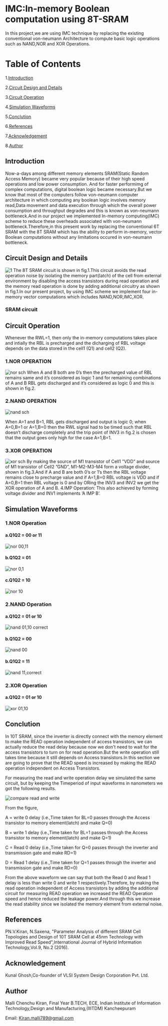 # IMC:In-memory Boolean computation using 8T-SRAM

In this project,we are using IMC technique by replacing the existing conventional von-neumann Architecture to compute basic logic operations such as NAND,NOR and XOR Operations.

# Table of Contents

1.[Introduction](#Introduction)

2.[Circuit Design and Details](#Circuit-Design-and-Details)

3.[Circuit Operation](#Circuit-Operation)
   
4.[Simulation Waveforms](#Simulation-Waveforms)

5.[Conclution](#Conclution)

6.[References](#References)

7.[Acknowledgement](#Acknowledgement)

8.[Author](#Author)

## Introduction

Now-a-days among different memory elements
SRAM(Static Random Access Memory) became very popular
because of their high speed operations and low power consumption.
And for faster performimg of complex computations,
digital boolean logic became necessary.But we know that most
of the computers follow von-neumann computer architecture in
which computing any boolean logic involves memory read,Data
movement and data execution through which the overall power
consumption and throughput degrades and this is known as
von-neumann bottleneck.And in our project we implemented
In-memory computing(IMC) scheme to reduce these overheads
associated with von-neumann bottleneck.Therefore,in this present
work by replacing the conventional 6T SRAM with the 8T SRAM
which has the ability to perform in-memory, vector Boolean
computations without any limitations occured in von-neumann
bottleneck.

## Circuit Design and Details

![1](https://user-images.githubusercontent.com/99113992/156103652-cac5bf4b-8bd8-4dad-a428-a66f4bd467bb.PNG)
The 8T SRAM circuit is shown in fig.1.This circuit avoids
the read operation noise by isolating the memory part(latch)
of the cell from external environment by disabling the access
transistors during read operation and the memory read
operation is done by adding additional circuitry as shown in
fig.1.In our present project, by using IMC scheme we implement
four in-memory vector computations which includes
NAND,NOR,IMC,XOR.
### SRAM circuit

## Circuit Operation

Whenever the RWL=1, then only the in-memory computations
takes place and intially the RBL is precharged and the
dicharging of RBL voltage depends on the data stored in the
cell1 (Q1) and cell2 (Q2).
### 1.NOR OPERATION
![nor sch](https://user-images.githubusercontent.com/99113992/156104263-c76ae031-c6b3-4905-9b25-834a731a1afa.PNG)
When A and B both are 0’s then the
precharged value of RBL remains same and it’s considered as
logic 1 and for remaining combinations of A and B RBL gets
discharged and it’s considered as logic 0 and this is shown in
fig.2.
### 2.NAND OPERATION
![nand sch](https://user-images.githubusercontent.com/99113992/156104194-a79e34e6-7826-4321-aa10-10e947430a43.PNG)

When A=1 and B=1, RBL gets
discharged and output is logic 0; when A=0,B=1 or A=1,B=0
then the RWL signal had to be timed such that RBL doesn’t
discharge completely and the trip point of INV3 in fig.2 is
chosen that the output goes only high for the case A=1,B=1.
### 3.XOR OPERATION
![xor sch](https://user-images.githubusercontent.com/99113992/156104321-7081955b-7346-4b88-b463-dcc32bfdb976.PNG)
By making the source of M1 transistor
of Cell1 ”VDD” and source of M1 transistor of Cell2
”GND”, M1-M2-M3-M4 form a voltage divider, shown in
fig.3.And if A and B are both 0’s or 1’s then the RBL voltage
remains close to precharge value and if A=1,B=0 RBL voltage
is VDD and if A=0,B=1 then RBL voltage is 0 and by ORing
the INV3 and INV2 we get the XOR operation of A and B.
4.IMP Operation: This also achieved by forming voltage
divider and INV1 implements ’A IMP B’.

## Simulation Waveforms

### 1.NOR Operation

#### a.Q1Q2 = 00 or 11
![nor 00,11](https://user-images.githubusercontent.com/99113992/156104696-d0e2530e-d8b8-47f2-b9be-a4a49d11de91.PNG)

#### b.Q1Q2 = 01
![nor 0,1](https://user-images.githubusercontent.com/99113992/156104741-ba97b459-19ac-462a-9738-2d04379aa1fe.PNG)

#### c.Q1Q2 = 10
![nor 10](https://user-images.githubusercontent.com/99113992/156104782-5bc95f18-797b-45ca-b7b5-afdcbfee6242.PNG)


### 2.NAND Operation

#### a.Q1Q2 = 01 or 10
![nand 01,10 correct](https://user-images.githubusercontent.com/99113992/156104403-ca1918e8-ee22-4a5c-90a2-e81b90d91f8e.PNG)

#### b.Q1Q2 = 00
![nand 00](https://user-images.githubusercontent.com/99113992/156104571-279ffbc9-26f6-4c00-a44f-6481c3a0c66c.PNG)

#### b.Q1Q2 = 11
![nand 11,correct](https://user-images.githubusercontent.com/99113992/156104642-495e5a95-b8e6-4403-94ff-7cae7b594020.PNG)


### 2.XOR Operation

#### a.Q1Q2 = 01 or 10
![xor 01,10](https://user-images.githubusercontent.com/99113992/156104886-006d1fc3-dcff-4c2d-b68f-38bc77fd6917.PNG)

## Conclution

In 10T SRAM, since the inverter is directly connect with the memory element to make the READ operation independent of access transistors, we can actually reduce the read delay 
because now we don't need to wait for the access transistors to turn on for read operation.But the write operation still takes time because it still depends on Access transistors.In this section we are going to prove that the READ speed is increased by making the READ operation independent on Access Transistors.

For measuring the read and write operation delay we simulated the same circuit, but by keeping the Timeperiod of input waveforms in nanometers we got the following results.

![compare read and write](https://user-images.githubusercontent.com/99113992/152933868-f7727778-3dd6-4ef7-bc85-453e18634cd9.png)

From the figure, 

A = write 0 delay (i.e.,Time taken for BL=0 passes through the Access transistor to memory element(latch) and make Q=0)  

B = write 1 delay (i.e.,Time taken for BL=1 passes through the Access transistor to memory element(latch) and make Q=1)

C = Read 0 delay  (i.e.,Time taken for Q=0 passes through the inverter and transmission gate and make RD=1)

D = Read 1 delay  (i.e.,Time taken for Q=1 passes through the inverter and transmission gate and make RD=0)

From the above waveform we can say that both the Read 0 and Read 1 delay is less than write 0 and write 1 respectively.Therefore, by making the read operation independent of Access transistors by adding the additional circuit for measuring READ operation we increased the READ Operation speed and hence reduced the leakage power.And through this we increase the read stability since we isolated 
the memory element from external noise.

## References

PN.V.Kiran, N.Saxena, "Parameter Analysis of different SRAM Cell Topologies and Design of 10T SRAM Cell at 45nm Technology with Improved Read Speed",International Journal of Hybrid Information Technology,Vol.9, No.2 (2016).

## Acknowledgement

Kunal Ghosh,Co-founder of VLSI System Design Corporation Pvt. Ltd.

## Author

Malli Chenchu Kiran, Final Year B.TECH, ECE, Indian Institute of Information Technology,Design and Manufacturing,(IIITDM) Kancheepuram

Email: Kiran.malli789@gmail.com

